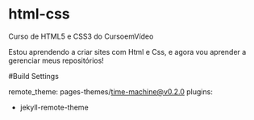 # html-css
 Curso de HTML5 e CSS3 do CursoemVídeo

 Estou aprendendo a criar sites com Html e Css, e agora vou aprender a gerenciar meus repositórios!
 
 #Build Settings
 
remote_theme: pages-themes/time-machine@v0.2.0
plugins:
- jekyll-remote-theme

